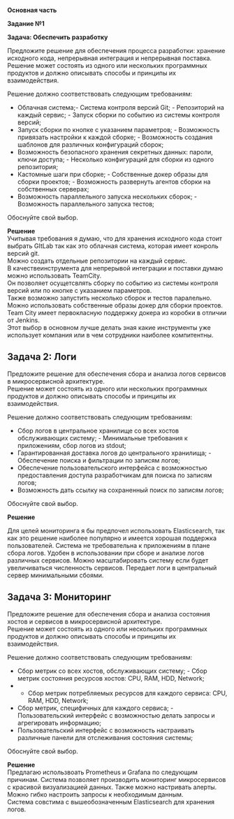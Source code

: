 **Основная часть**     
    
    
**Задание №1**    
   
**Задача: Обеспечить разработку**

Предложите решение для обеспечения процесса разработки: хранение исходного кода, непрерывная интеграция и непрерывная поставка. 
Решение может состоять из одного или нескольких программных продуктов и должно описывать способы и принципы их взаимодействия.

Решение должно соответствовать следующим требованиям:   
- Облачная система;- Система контроля версий Git; - Репозиторий на каждый сервис; - Запуск сборки по событию из системы контроля версий;   
- Запуск сборки по кнопке с указанием параметров; - Возможность привязать настройки к каждой сборке; - Возможность создания шаблонов для различных конфигураций сборок;   
- Возможность безопасного хранения секретных данных: пароли, ключи доступа; - Несколько конфигураций для сборки из одного репозитория;   
- Кастомные шаги при сборке; - Собственные докер образы для сборки проектов; - Возможность развернуть агентов сборки на собственных серверах;   
- Возможность параллельного запуска нескольких сборок; - Возможность параллельного запуска тестов;   

Обоснуйте свой выбор.   
    
**Решение**   
Учитывая требования я думаю, что для хранения исходного кода стоит выбрать GItLab так как это облачная система, которая имеет конроль версий git.  
Можно создать отдельные репозитории на каждый сервис.   
В качествеинструмента для непрерывой интеграции и поставки думаю можно использовать TeamCity.    
Он позволяет осущетсвлять сборку по событию из системы контроля версий или по кнопке с указанием параметров.    
Также возможно запустить несколько сборок и тестов паралельно. Можно использовать собственные образы докер для сборки проектов. 
Team City имеет первокласную поддержку докера из коробки в отличии от Jenkins.   
Этот выбор в основном лучше делать зная какие инструменты уже использует компания или в чем сотрудники наиболее компитентны.    
    
## Задача 2: Логи

Предложите решение для обеспечения сбора и анализа логов сервисов в микросервисной архитектуре.   
Решение может состоять из одного или нескольких программных продуктов и должно описывать способы и принципы их взаимодействия.   

Решение должно соответствовать следующим требованиям:   
- Сбор логов в центральное хранилище со всех хостов обслуживающих систему; - Минимальные требования к приложениям, сбор логов из stdout;   
- Гарантированная доставка логов до центрального хранилища; - Обеспечение поиска и фильтрации по записям логов;   
- Обеспечение пользовательского интерфейса с возможностью предоставления доступа разработчикам для поиска по записям логов;   
- Возможность дать ссылку на сохраненный поиск по записям логов;   

Обоснуйте свой выбор.   
   
**Решение**    
   
Для целей мониторинга я бы предпочел использовать Elasticsearch, так как это решение наиболее популярно и имеется хорошая поддержка пользователей. Система не требовательна к приложениям в плане сбора логов. Удобен в использовании при сборе и анализе логов различных сервисов. Можно масштабировать систему если будет увеличиваться численность сервисов. Передает логи в центральный сервер  минимальными сбоями.   
    
## Задача 3: Мониторинг

Предложите решение для обеспечения сбора и анализа состояния хостов и сервисов в микросервисной архитектуре.   
Решение может состоять из одного или нескольких программных продуктов и должно описывать способы и принципы их взаимодействия.    
   
Решение должно соответствовать следующим требованиям:     
- Сбор метрик со всех хостов, обслуживающих систему;   - Сбор метрик состояния ресурсов хостов: CPU, RAM, HDD, Network;    
-  - Сбор метрик потребляемых ресурсов для каждого сервиса: CPU, RAM, HDD, Network;
- Сбор метрик, специфичных для каждого сервиса; - Пользовательский интерфейс с возможностью делать запросы и агрегировать информацию;   
- Пользовательский интерфейс с возможность настраивать различные панели для отслеживания состояния системы;    
    
Обоснуйте свой выбор.    
    
**Решение**    
Предлагаю использвоать Prometheus и Grafana по следующим причинам. Система позволяет производить мониторинг микросервисов с красивой визуализацией данных. Также можно настривать алерты. Можно гибко настроить запросы к необходимым данным.   
Система совстима с вышеобозначенным Elasticsearch для хранения логов.
